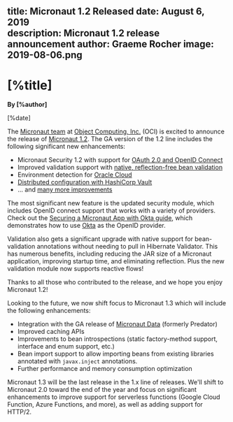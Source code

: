 title: Micronaut 1.2 Released
date: August 6, 2019  
description: Micronaut 1.2 release announcement
author: Graeme Rocher
image: 2019-08-06.png
---

# [%title]

**By [%author]**

[%date] 

The [Micronaut team](https://objectcomputing.com/products/2gm-team "Groovy, Grails, and Micronaut Team") at [Object Computing, Inc.](https://objectcomputing.com/) (OCI) is excited to announce the release of [Micronaut 1.2](https://github.com/micronaut-projects/micronaut-core/releases/tag/v1.2.0). The GA version of the 1.2 line includes the following significant new enhancements:

*   Micronaut Security 1.2 with support for [OAuth 2.0 and OpenID Connect](https://micronaut-projects.github.io/micronaut-security/1.2.x/guide/#oauth)
*   Improved validation support with [native, reflection-free bean validation](https://docs.micronaut.io/1.2.x/guide/index.html#beanValidation)
*   Environment detection for [Oracle Cloud](https://cloud.oracle.com/home)
*   [Distributed configuration with HashiCorp Vault](https://docs.micronaut.io/1.2.x/guide/index.html#distributedConfigurationVault) 
*   ... and [many more improvements](https://docs.micronaut.io/1.2.x/guide/index.html#whatsNew)

The most significant new feature is the updated security module, which includes OpenID connect support that works with a variety of providers. Check out the [Securing a Micronaut App with Okta guide](https://guides.micronaut.io/micronaut-oauth2-okta/guide/index.html), which demonstrates how to use [Okta](https://www.okta.com) as the OpenID provider.

Validation also gets a significant upgrade with native support for bean-validation annotations without needing to pull in Hibernate Validator. This has numerous benefits, including reducing the JAR size of a Micronaut application, improving startup time, and eliminating reflection. Plus the new validation module now supports reactive flows! 

Thanks to all those who contributed to the release, and we hope you enjoy Micronaut 1.2!

Looking to the future, we now shift focus to Micronaut 1.3 which will include the following enhancements:

*   Integration with the GA release of [Micronaut Data](https://objectcomputing.com/news/2019/07/18/unleashing-predator-precomputed-data-repositories "Micronaut Data (formerly Predator)") (formerly Predator)
*   Improved caching APIs
*   Improvements to bean introspections (static factory-method support, interface and enum support, etc.)
*   Bean import support to allow importing beans from existing libraries annotated with `javax.inject` annotations.
*   Further performance and memory consumption optimization

Micronaut 1.3 will be the last release in the 1.x line of releases. We'll shift to Micronaut 2.0 toward the end of the year and focus on significant enhancements to improve support for serverless functions (Google Cloud Function, Azure Functions, and more), as well as adding support for HTTP/2.
